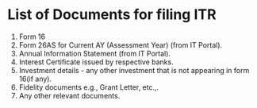# List of Documents for filing ITR

1. Form 16
2. Form 26AS for Current AY (Assessment Year) (from IT Portal).
3. Annual Information Statement (from IT Portal).
4. Interest Certificate issued by respective banks.
5. Investment details - any other investment that is not appearing in form 16(if any).
6. Fidelity documents e.g., Grant Letter, etc.,.
7. Any other relevant documents.